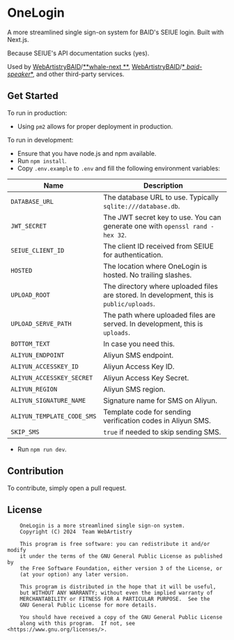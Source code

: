 # OneLogin

A more streamlined single sign-on system for BAID's SEIUE login. Built with Next.js.

Because SEIUE's API documentation sucks (yes).

Used by [WebArtistryBAID](https://github.com/WebArtistryBAID)/[**whale-next
**](https://github.com/WebArtistryBAID/whale-next), [WebArtistryBAID](https://github.com/WebArtistryBAID)/[*
*baid-speaker**](https://github.com/WebArtistryBAID/baid-speaker), and other third-party services.

## Get Started

To run in production:

* Using `pm2` allows for proper deployment in production.

To run in development:

* Ensure that you have node.js and npm available.
* Run `npm install`.
* Copy `.env.example` to `.env` and fill the following environment variables:

| Name                       | Description                                                                              |
|----------------------------|------------------------------------------------------------------------------------------|
| `DATABASE_URL`             | The database URL to use. Typically `sqlite:///database.db`.                              |
| `JWT_SECRET`               | The JWT secret key to use. You can generate one with `openssl rand -hex 32`.             |
| `SEIUE_CLIENT_ID`          | The client ID received from SEIUE for authentication.                                    |
| `HOSTED`                   | The location where OneLogin is hosted. No trailing slashes.                              |
| `UPLOAD_ROOT`              | The directory where uploaded files are stored. In development, this is `public/uploads`. |
| `UPLOAD_SERVE_PATH`        | The path where uploaded files are served. In development, this is `uploads`.             |
| `BOTTOM_TEXT`              | In case you need this.                                                                   |
| `ALIYUN_ENDPOINT`          | Aliyun SMS endpoint.                                                                     |
| `ALIYUN_ACCESSKEY_ID`      | Aliyun Access Key ID.                                                                    |
| `ALIYUN_ACCESSKEY_SECRET`  | Aliyun Access Key Secret.                                                                |
| `ALIYUN_REGION`            | Aliyun SMS region.                                                                       |
| `ALIYUN_SIGNATURE_NAME`    | Signature name for SMS on Aliyun.                                                        |
| `ALIYUN_TEMPLATE_CODE_SMS` | Template code for sending verification codes in Aliyun SMS.                              |
| `SKIP_SMS`                 | `true` if needed to skip sending SMS.                                                    |

* Run `npm run dev`.

## Contribution

To contribute, simply open a pull request.

## License

```
    OneLogin is a more streamlined single sign-on system.
    Copyright (C) 2024  Team WebArtistry

    This program is free software: you can redistribute it and/or modify
    it under the terms of the GNU General Public License as published by
    the Free Software Foundation, either version 3 of the License, or
    (at your option) any later version.

    This program is distributed in the hope that it will be useful,
    but WITHOUT ANY WARRANTY; without even the implied warranty of
    MERCHANTABILITY or FITNESS FOR A PARTICULAR PURPOSE.  See the
    GNU General Public License for more details.

    You should have received a copy of the GNU General Public License
    along with this program.  If not, see <https://www.gnu.org/licenses/>.
```
